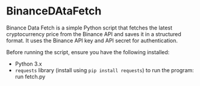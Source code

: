 # BinanceDAtaFetch

Binance Data Fetch is a simple Python script that fetches the latest cryptocurrency price from the Binance API and saves it in a structured format. It uses the Binance API key and API secret for authentication.


Before running the script, ensure you have the following installed:

- Python 3.x
- `requests` library (install using `pip install requests`)
to run the program: run fetch.py


